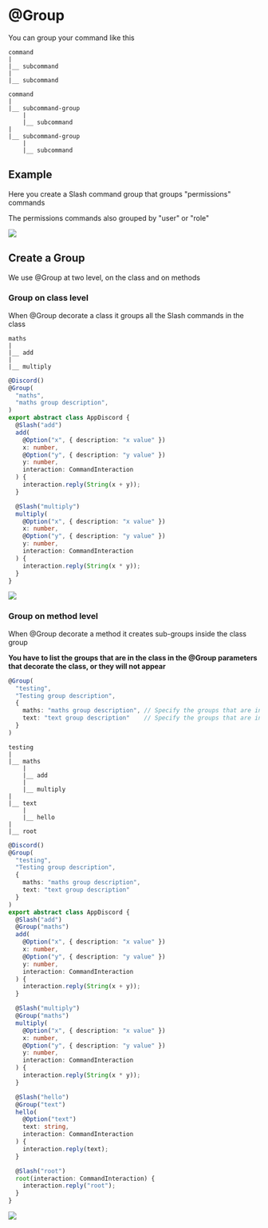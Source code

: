# @Group
You can group your command like this
```
command
|
|__ subcommand
|
|__ subcommand

```
```
command
|
|__ subcommand-group
    |
    |__ subcommand
|
|__ subcommand-group
    |
    |__ subcommand
```

## Example
Here you create a Slash command group that groups "permissions" commands  

The permissions commands also grouped by "user" or "role"

![](https://discord.com/assets/4cfea1bfc6d3ed0396c16cd47e0a7154.png)

## Create a Group
We use @Group at two level, on the class and on methods

### Group on class level
When @Group decorate a class it groups all the Slash commands in the class
```
maths
|
|__ add
|
|__ multiply
```

```ts
@Discord()
@Group(
  "maths",
  "maths group description",
)
export abstract class AppDiscord {
  @Slash("add")
  add(
    @Option("x", { description: "x value" })
    x: number,
    @Option("y", { description: "y value" })
    y: number,
    interaction: CommandInteraction
  ) {
    interaction.reply(String(x + y));
  }

  @Slash("multiply")
  multiply(
    @Option("x", { description: "x value" })
    x: number,
    @Option("y", { description: "y value" })
    y: number,
    interaction: CommandInteraction
  ) {
    interaction.reply(String(x * y));
  }
}
```
![](/group1.png)

### Group on method level
When @Group decorate a method it creates sub-groups inside the class group

**You have to list the groups that are in the class in the @Group parameters that decorate the class, or they will not appear**
```ts
@Group(
  "testing",
  "Testing group description",
  {
    maths: "maths group description", // Specify the groups that are in the class with th description
    text: "text group description"    // Specify the groups that are in the class with th description
  }
)
```

```
testing
|
|__ maths
    |
    |__ add
    |
    |__ multiply
|
|__ text
    |
    |__ hello
|
|__ root
```
```ts
@Discord()
@Group(
  "testing",
  "Testing group description",
  {
    maths: "maths group description",
    text: "text group description"
  }
)
export abstract class AppDiscord {
  @Slash("add")
  @Group("maths")
  add(
    @Option("x", { description: "x value" })
    x: number,
    @Option("y", { description: "y value" })
    y: number,
    interaction: CommandInteraction
  ) {
    interaction.reply(String(x + y));
  }

  @Slash("multiply")
  @Group("maths")
  multiply(
    @Option("x", { description: "x value" })
    x: number,
    @Option("y", { description: "y value" })
    y: number,
    interaction: CommandInteraction
  ) {
    interaction.reply(String(x * y));
  }

  @Slash("hello")
  @Group("text")
  hello(
    @Option("text")
    text: string,
    interaction: CommandInteraction
  ) {
    interaction.reply(text);
  }

  @Slash("root")
  root(interaction: CommandInteraction) {
    interaction.reply("root");
  }
}
```

![](/group2.png)

